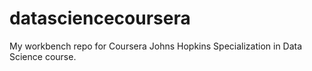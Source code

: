 datasciencecoursera
===================

My workbench repo for Coursera Johns Hopkins Specialization in Data Science course.
